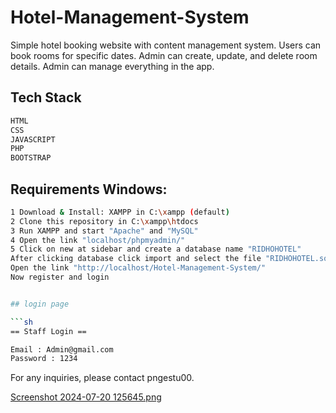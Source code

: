 # Hotel-Management-System

Simple hotel booking website with content management system. Users can book rooms for specific dates. Admin can create, update, and delete room details. Admin can manage everything in the app.


## Tech Stack 

```sh
HTML
CSS
JAVASCRIPT
PHP
BOOTSTRAP 
```

## Requirements Windows:

```sh
1 Download & Install: XAMPP in C:\xampp (default)
2 Clone this repository in C:\xampp\htdocs
3 Run XAMPP and start "Apache" and "MySQL"
4 Open the link "localhost/phpmyadmin/"
5 Click on new at sidebar and create a database name "RIDHOHOTEL"
After clicking database click import and select the file "RIDHOHOTEL.sql"
Open the link "http://localhost/Hotel-Management-System/"
Now register and login


## login page

```sh
== Staff Login ==

Email : Admin@gmail.com
Password : 1234
```

For any inquiries, please contact pngestu00.

[Screenshot 2024-07-20 125645.png](https://github.com/pngestu00/Management-Hotel/blob/f7e13eddd6957658173d75babf49f13c20f434a0/Screenshot%202024-07-20%20125645.png)
